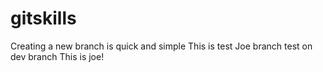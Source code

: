 # gitskills
Creating a new branch is quick and simple
This is test
Joe branch test on dev branch
This is joe!
